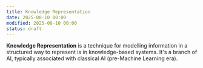 ```yaml
---
title: Knowledge Representation
date: 2025-08-10 00:00
modified: 2025-08-10 00:00
status: draft
---
```


**Knowledge Representation** is a technique for modelling information in a structured way to represent is in knowledge-based systems. It's a branch of AI, typically associated with classical AI (pre-Machine Learning era).
